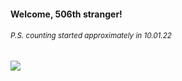 #### Welcome, 506th stranger!

###### <sup>P.S. counting started approximately in 10.01.22</sup>

<img src="https://kraftwerk28.pp.ua/vcnt.png"></img>
